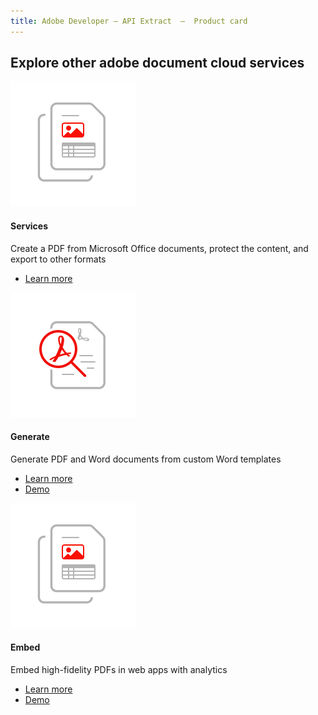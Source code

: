 ```yaml
---
title: Adobe Developer — API Extract  —  Product card
---
```


<TitleBlock slots="heading" theme="light" className='titleBlock-align-left'/>

## Explore other adobe document cloud services


<ProductCard slots="icon, heading, text, buttons" theme="light" width="33%" className="product-card-compact-img product-card-compact-img-service"/>

![Services](../images/document-structure-understanding.svg)

#### Services

Create a PDF from Microsoft Office documents, protect the content, and export to other formats

* [Learn more](/src/pages/pdf-services.md)


<ProductCard slots="icon, heading, text, buttons" theme="light" width="33%" className="product-card-compact-img product-card-compact-img-service"/>

![Generate](../images/high-fidelity.svg)

#### Generate

Generate PDF and Word documents from custom Word templates

* [Learn more](/src/pages/doc-generation.md)
* [Demo](https://documentcloud.adobe.com/dc-docgen-playground/index.html#/)


<ProductCard slots="icon, heading, text, buttons" theme="light" width="33%" className="product-card-compact-img product-card-compact-img-service"/>

![Embed](../images/document-structure-understanding.svg)

#### Embed

Embed high-fidelity PDFs in web apps with analytics

* [Learn more](/src/pages/pdf-embed.md)
* [Demo](https://documentcloud.adobe.com/view-sdk-demo/index.html#/view/FULL_WINDOW/Bodea%20Brochure.pdf)